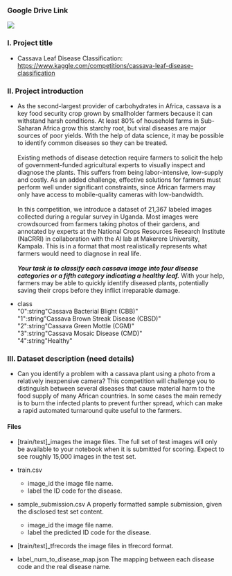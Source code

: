 ### Google Drive Link

<a href="https://drive.google.com/drive/folders/1S1xckDX1waQaXRlF7Ka20ZTUCO5TWlRT?usp=sharing">
  <img src="https://img.shields.io/badge/Google Drive-4285F4?style=flat-square&logo=googledrive&logoColor=white"/>
</a>

### I. Project title
- Cassava Leaf Disease Classification: https://www.kaggle.com/competitions/cassava-leaf-disease-classification
### II. Project introduction
- As the second-largest provider of carbohydrates in Africa, cassava is a key food security crop grown by smallholder farmers because it can withstand harsh conditions. At least 80% of household farms in Sub-Saharan Africa grow this starchy root, but viral diseases are major sources of poor yields. With the help of data science, it may be possible to identify common diseases so they can be treated. </br></br>Existing methods of disease detection require farmers to solicit the help of government-funded agricultural experts to visually inspect and diagnose the plants. This suffers from being labor-intensive, low-supply and costly. As an added challenge, effective solutions for farmers must perform well under significant constraints, since African farmers may only have access to mobile-quality cameras with low-bandwidth.</br></br>In this competition, we introduce a dataset of 21,367 labeled images collected during a regular survey in Uganda. Most images were crowdsourced from farmers taking photos of their gardens, and annotated by experts at the National Crops Resources Research Institute (NaCRRI) in collaboration with the AI lab at Makerere University, Kampala. This is in a format that most realistically represents what farmers would need to diagnose in real life.</br></br><b><i>Your task is to classify each cassava image into four disease categories or a fifth category indicating a healthy leaf.</i></b> With your help, farmers may be able to quickly identify diseased plants, potentially saving their crops before they inflict irreparable damage.

- class</br>"0":string"Cassava Bacterial Blight (CBB)"</br>"1":string"Cassava Brown Streak Disease (CBSD)"</br>"2":string"Cassava Green Mottle (CGM)"</br>"3":string"Cassava Mosaic Disease (CMD)"</br>"4":string"Healthy"
### III. Dataset description (need details)
- Can you identify a problem with a cassava plant using a photo from a relatively inexpensive camera? This competition will challenge you to distinguish between several diseases that cause material harm to the food supply of many African countries. In some cases the main remedy is to burn the infected plants to prevent further spread, which can make a rapid automated turnaround quite useful to the farmers.

#### Files
- [train/test]_images the image files. The full set of test images will only be available to your notebook when it is submitted for scoring. Expect to see roughly 15,000 images in the test set.

- train.csv

  - image_id the image file name.
  - label the ID code for the disease.

- sample_submission.csv A properly formatted sample submission, given the disclosed test set content.
  - image_id the image file name.
  - label the predicted ID code for the disease.

- [train/test]_tfrecords the image files in tfrecord format.

- label_num_to_disease_map.json The mapping between each disease code and the real disease name.
